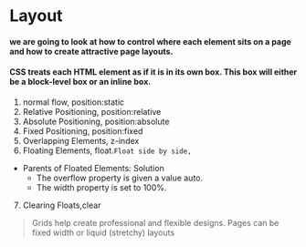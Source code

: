 # Layout
#### we are going to look at how to control where each element sits on a page and how to create attractive page layouts.
#### CSS treats each HTML element as if it is in its own box. This box will either be a block-level box or an inline box.

1. normal flow, position:static
2. Relative Positioning, position:relative
3. Absolute Positioning, position:absolute
4. Fixed Positioning, position:fixed
5. Overlapping Elements, z-index
6. Floating Elements, float.`Float side by side, `
- Parents of Floated Elements: Solution
  - The overflow property is given a value auto.
  - The width property is set to 100%.
7. Clearing Floats,clear

> Grids help create professional and flexible designs.
> Pages can be fixed width or liquid (stretchy) layouts